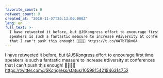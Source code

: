 ```yaml
---
favorite_count: 0
retweet_count: 0
created_at: "2018-11-07T20:13:00.000Z"
lang: en
full_text: >-
  I have retweeted it before, but @JSKongress effort to encourage first time
  speakers is such a fantastic measure to increase #diversity at conferences
  that I can't push this enough! 🙌💯🦄🤸 https://t.co/WWTbTQkn8A
---
```


I have retweeted it before, but [@JSKongress](https://twitter.com/JSKongress)
effort to encourage first time speakers is such a fantastic measure to increase
#diversity at conferences that I can't push this enough! 🙌💯🦄🤸
<https://twitter.com/JSKongress/status/1059815421946314752>
